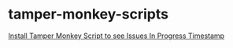 # tamper-monkey-scripts
<a href="https://raw.githubusercontent.com/ChrisHillCap/tamper-monkey-scripts/master/jira-updated-status-by-filter-tampermonkey.js">Install Tamper Monkey Script to see Issues In Progress Timestamp </a>
